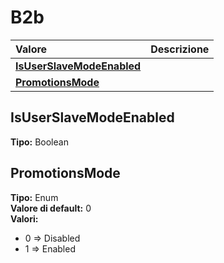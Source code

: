 # B2b

| Valore | Descrizione |
| :--- | :--- |
| [**IsUserSlaveModeEnabled**](b2b.md#isuserslavemodeenabled) |  |
| [**PromotionsMode**](b2b.md#promotionsmode) |  |

## IsUserSlaveModeEnabled

**Tipo:** Boolean

## PromotionsMode

**Tipo:** Enum  
**Valore di default:** 0  
**Valori:**

* 0 =&gt; Disabled
* 1 =&gt; Enabled


